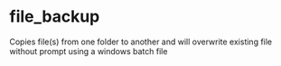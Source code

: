 # file_backup
Copies file(s) from one folder to another and will overwrite existing file without prompt using a windows batch file
